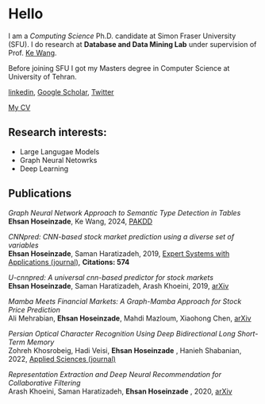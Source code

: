 # Hello
I am a *Computing Science* Ph.D. candidate at Simon Fraser University (SFU). I do research at **Database and Data Mining Lab** under supervision of Prof. [Ke Wang](https://www.cs.sfu.ca/~wangk/).



Before joining SFU I got my Masters degree in Computer Science at University of Tehran.

[linkedin](https://linkedin.com/in/hoseinzadeehsan), [Google Scholar](https://scholar.google.com/citations?user=etOQcg8AAAAJ&hl=en), [Twitter](https://twitter.com/hoseinzadeehsan)

[My CV](./cv.pdf)

## Research interests:
* Large Langugae Models
* Graph Neural Netowrks
* Deep Learning




## Publications

*Graph Neural Network Approach to Semantic Type Detection in Tables*  
**Ehsan Hoseinzade**, Ke Wang, 2024, [PAKDD]([https://arxiv.org/abs/1911.12540](https://arxiv.org/pdf/2405.00123))

*CNNpred: CNN-based stock market prediction using a diverse set of variables*  
**Ehsan Hoseinzade**, Saman Haratizadeh, 2019, [Expert Systems with Applications (journal)](https://www.sciencedirect.com/science/article/pii/S0957417419301915), **Citations: 574**

*U-cnnpred: A universal cnn-based predictor for stock markets*  
**Ehsan Hoseinzade**, Saman Haratizadeh, Arash Khoeini, 2019, [arXiv](https://arxiv.org/abs/1911.12540)

*Mamba Meets Financial Markets: A Graph-Mamba Approach for Stock Price Prediction*  
Ali Mehrabian, **Ehsan Hoseinzade**, Mahdi Mazloum, Xiaohong Chen, [arXiv](https://arxiv.org/pdf/2410.03707)

*Persian Optical Character Recognition Using Deep Bidirectional Long Short-Term Memory*  
Zohreh Khosrobeig, Hadi Veisi, **Ehsan Hoseinzade** , Hanieh Shabanian, 2022, [Applied Sciences (journal)](https://www.mdpi.com/2076-3417/12/22/11760/pdf)

*Representation Extraction and Deep Neural Recommendation for Collaborative Filtering*  
Arash Khoeini, Saman Haratizadeh, **Ehsan Hoseinzade** , 2020, [arXiv](https://arxiv.org/abs/2012.04979)

